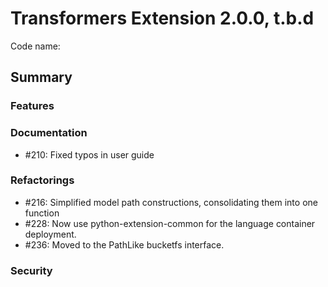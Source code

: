 # Transformers Extension 2.0.0, t.b.d

Code name: 

## Summary


### Features

### Documentation

- #210: Fixed typos in user guide

### Refactorings

- #216: Simplified model path constructions, consolidating them into one function
- #228: Now use python-extension-common for the language container deployment.
- #236: Moved to the PathLike bucketfs interface.

### Security 
